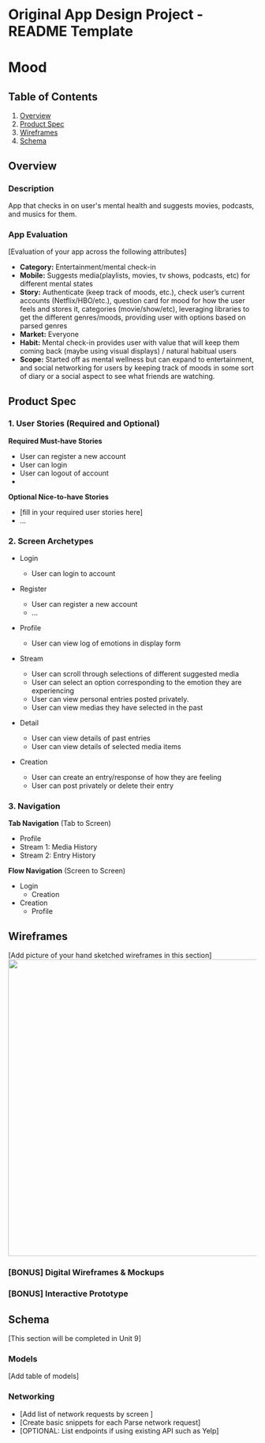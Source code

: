 Original App Design Project - README Template
===

# Mood

## Table of Contents
1. [Overview](#Overview)
1. [Product Spec](#Product-Spec)
1. [Wireframes](#Wireframes)
2. [Schema](#Schema)

## Overview
### Description
App that checks in on user's mental health and suggests movies, podcasts, and musics for them.

### App Evaluation
[Evaluation of your app across the following attributes]
- **Category:** Entertainment/mental check-in
- **Mobile:** Suggests media(playlists, movies, tv shows, podcasts, etc) for different mental states
- **Story:** Authenticate (keep track of moods, etc.), check user’s current accounts (Netflix/HBO/etc.), question card for mood for how the user feels and stores it, categories (movie/show/etc), leveraging libraries to get the different genres/moods, providing user with options based on parsed genres
- **Market:** Everyone
- **Habit:** Mental check-in provides user with value that will keep them coming back (maybe using visual displays) / natural habitual users
- **Scope:** Started off as mental wellness but can expand to entertainment, and social networking for users by keeping track of moods in some sort of diary or a social aspect to see what friends are watching.

## Product Spec

### 1. User Stories (Required and Optional)

**Required Must-have Stories**

* User can register a new account
* User can login 
* User can logout of account
* 

**Optional Nice-to-have Stories**

* [fill in your required user stories here]
* ...

### 2. Screen Archetypes

* Login
   * User can login to account
* Register
   * User can register a new account
   * ...
 * Profile
   * User can view log of emotions in display form 

 * Stream
   * User can scroll through selections of different suggested media
   * User can select an option corresponding to the emotion they are experiencing
   * User can view personal entries posted privately.
   * User can view medias they have selected in the past

 * Detail
     * User can view details of past entries
     * User can view details of selected media items

 * Creation
   * User can create an entry/response of how they are feeling
   * User can post privately or delete their entry

### 3. Navigation

**Tab Navigation** (Tab to Screen)

* Profile
* Stream 1: Media History
* Stream 2: Entry History

**Flow Navigation** (Screen to Screen)

* Login
   * Creation
* Creation
   * Profile

## Wireframes
[Add picture of your hand sketched wireframes in this section]
<img src="YOUR_WIREFRAME_IMAGE_URL" width=600>

### [BONUS] Digital Wireframes & Mockups

### [BONUS] Interactive Prototype

## Schema 
[This section will be completed in Unit 9]
### Models
[Add table of models]
### Networking
- [Add list of network requests by screen ]
- [Create basic snippets for each Parse network request]
- [OPTIONAL: List endpoints if using existing API such as Yelp]
